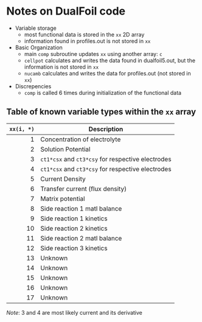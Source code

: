 # Notes on DualFoil code

* Variable storage
  + most functional data is stored in the `xx` 2D array
  + information found in profiles.out is not stored in `xx`
* Basic Organization
  + main `comp` subroutine updates `xx` using another array: `c`
  + `cellpot` calculates and writes the data found in dualfoil5.out, but the information is not stored in `xx`
  + `nucamb` calculates and writes the data for profiles.out (not stored in `xx`)
* Discrepencies
  + `comp` is called 6 times during initialization of the functional data

## Table of known variable types within the `xx` array

| `xx(i, *)` | Description                                       |
|-----------:|---------------------------------------------------|
|          1 | Concentration of electrolyte                      |
|          2 | Solution Potential                                |
|          3 | `ct1*csx` and `ct3*csy` for respective electrodes |
|          4 | `ct1*csx` and `ct3*csy` for respective electrodes |
|          5 | Current Density                                   |
|          6 | Transfer current (flux density)                   |
|          7 | Matrix potential                                  |
|          8 | Side reaction 1 matl balance                      |
|          9 | Side reaction 1 kinetics                          |
|         10 | Side reaction 2 kinetics                          |
|         11 | Side reaction 2 matl balance                      |
|         12 | Side reaction 3 kinetics                          |
|         13 | Unknown                                           |
|         14 | Unknown                                           |
|         15 | Unknown                                           |
|         16 | Unknown                                           |
|         17 | Unknown                                           |

_Note_: 3 and 4 are most likely current and its derivative
